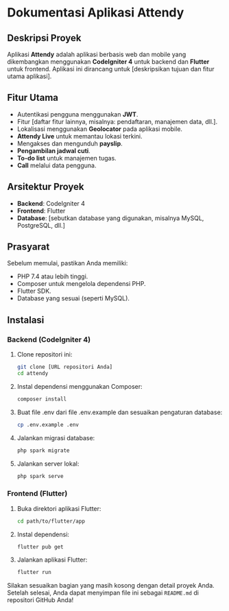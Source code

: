 # Dokumentasi Aplikasi Attendy

## Deskripsi Proyek
Aplikasi **Attendy** adalah aplikasi berbasis web dan mobile yang dikembangkan menggunakan **CodeIgniter 4** untuk backend dan **Flutter** untuk frontend. Aplikasi ini dirancang untuk [deskripsikan tujuan dan fitur utama aplikasi].

## Fitur Utama
- Autentikasi pengguna menggunakan **JWT**.
- Fitur [daftar fitur lainnya, misalnya: pendaftaran, manajemen data, dll.].
- Lokalisasi menggunakan **Geolocator** pada aplikasi mobile.
- **Attendy Live** untuk memantau lokasi terkini.
- Mengakses dan mengunduh **payslip**.
- **Pengambilan jadwal cuti**.
- **To-do list** untuk manajemen tugas.
- **Call** melalui data pengguna.

## Arsitektur Proyek
- **Backend**: CodeIgniter 4
- **Frontend**: Flutter
- **Database**: [sebutkan database yang digunakan, misalnya MySQL, PostgreSQL, dll.]

## Prasyarat
Sebelum memulai, pastikan Anda memiliki:
- PHP 7.4 atau lebih tinggi.
- Composer untuk mengelola dependensi PHP.
- Flutter SDK.
- Database yang sesuai (seperti MySQL).

## Instalasi

### Backend (CodeIgniter 4)
1. Clone repositori ini:
    ```bash
   git clone [URL repositori Anda]
   cd attendy
2. Instal dependensi menggunakan Composer:
    ```bash
    composer install
3. Buat file .env dari file .env.example dan sesuaikan pengaturan database:
    ```bash
    cp .env.example .env
4. Jalankan migrasi database:
    ```bash
    php spark migrate
5. Jalankan server lokal:
    ```bash
    php spark serve
### Frontend (Flutter)
1. Buka direktori aplikasi Flutter:
    ```bash
    cd path/to/flutter/app
2. Instal dependensi:
    ```bash
    flutter pub get
3. Jalankan aplikasi Flutter:
    ```bash
    flutter run


Silakan sesuaikan bagian yang masih kosong dengan detail proyek Anda. Setelah selesai, Anda dapat menyimpan file ini sebagai `README.md` di repositori GitHub Anda!

